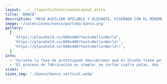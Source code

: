 ```yaml
---
layout: ../../layouts/ColeccionesLayout.astro
title: 'BANCO'
description: 'MESA AUXILIAR APILABLE Y ELEGANTE, DISEÑADA CON EL MÍNIMO MATERIAL Y PEGAMENTO, UTILIZANDO JUNTAS MECÁNICAS FÁCILES DE ENSAMBLAR Y DESMONTAR PARA FACILITAR SU MANTENIMIENTO. PENSADA PARA COLOCAR BEBIDAS U OBJETOS QUE ESTORBEN EN LA MESA DE JUEGO, Y QUE PUEDA APILARSE FÁCILMENTE PARA UN ALMACENAMIENTO PRÁCTICO.'
image: '/colecciones/banco/portada-banco.png'
gallery:
  [
    'https://placehold.co/600x400?text=Hello+World',
    'https://placehold.co/600x400?text=Hello+World!',
    'https://placehold.co/600x400?text=Hello+World!!',
  ]
info:
  - 'Durante la fase de prototipado descubrimos que el diseño tiene potencial multifuncional. Con pequeños ajustes puede convertirse fácilmente en un banco; con modificaciones adicionales, puede transformarse en una periquera, una mesa de centro o incluso un mueble de cocina.'
  - 'El proceso de fabricación es simple: se cortan cuatro patas, dos travesaños y una cubierta. Todas las piezas se boleán, se lijan y se ensamblan. Finalmente, se aseguran con pernos de madera, logrando una estructura estable y resistente.'
sizes: ''
sizes_img: './banco/banco_vertical.webp'
---
```

